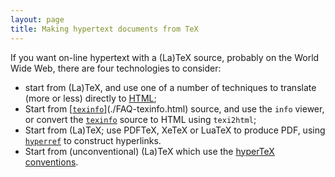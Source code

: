 ```yaml
---
layout: page
title: Making hypertext documents from TeX
---
```


If you want on-line hypertext with a (La)TeX source, probably on the
World Wide Web, there are four technologies to consider:
  

-  start from (La)TeX, and use one of a number of techniques to
    translate (more or less) directly to
    [HTML](./FAQ-LaTeX2HTML.html);
-  Start from [[`texinfo`](http://ctan.org/pkg/texinfo)](./FAQ-texinfo.html) source,
    and use the `info` viewer, or convert the [`texinfo`](http://ctan.org/pkg/texinfo)
    source to HTML using `texi2html`;
-  Start from (La)TeX; use PDFTeX, XeTeX or LuaTeX to
    produce PDF, using [`hyperref`](http://ctan.org/pkg/hyperref) to construct
    hyperlinks.
-  Start from (unconventional) (La)TeX which use the 
    [hyperTeX conventions](./FAQ-hypertex.html).

